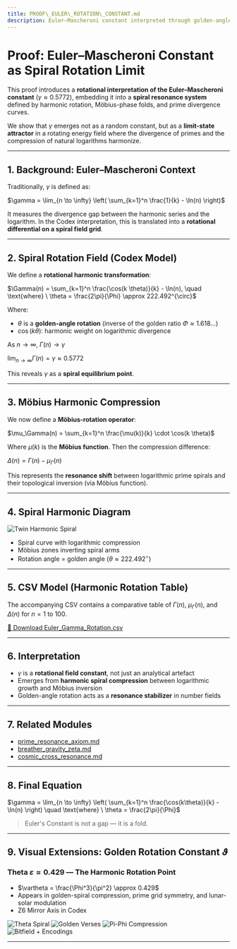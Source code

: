 ```yaml
---
title: PROOF\_EULER\_ROTATION\_CONSTANT.md
description: Euler–Mascheroni constant interpreted through golden-angle harmonic rotation, Möbius inversion, and logarithmic spiral field compression.
---
```


# Proof: Euler–Mascheroni Constant as Spiral Rotation Limit

This proof introduces a **rotational interpretation of the Euler–Mascheroni constant** ($\gamma \approx 0.5772$), embedding it into a **spiral resonance system** defined by harmonic rotation, Möbius-phase folds, and prime divergence curves.

We show that $\gamma$ emerges not as a random constant, but as a **limit-state attractor** in a rotating energy field where the divergence of primes and the compression of natural logarithms harmonize.

---

## 1. Background: Euler–Mascheroni Context

Traditionally, $\gamma$ is defined as:

$\gamma = \lim_{n \to \infty} \left( \sum_{k=1}^n \frac{1}{k} - \ln(n) \right)$

It measures the divergence gap between the harmonic series and the logarithm. In the Codex interpretation, this is translated into a **rotational differential on a spiral field grid**.

---

## 2. Spiral Rotation Field (Codex Model)

We define a **rotational harmonic transformation**:

$\Gamma(n) = \sum_{k=1}^n \frac{\cos(k \theta)}{k} - \ln(n), \quad \text{where} \ \theta = \frac{2\pi}{\Phi} \approx 222.492^{\circ}$

Where:

* $\theta$ is a **golden-angle rotation** (inverse of the golden ratio $\Phi \approx 1.618...$)
* $\cos(k \theta)$: harmonic weight on logarithmic divergence

As $n \to \infty$, $\Gamma(n) \to \gamma$

$\lim_{n \to \infty} \Gamma(n) = \gamma \approx 0.5772$

This reveals $\gamma$ as a **spiral equilibrium point**.

---

## 3. Möbius Harmonic Compression

We now define a **Möbius-rotation operator**:

$\mu_\Gamma(n) = \sum_{k=1}^n \frac{\mu(k)}{k} \cdot \cos(k \theta)$

Where $\mu(k)$ is the **Möbius function**. Then the compression difference:

$\Delta(n) = \Gamma(n) - \mu_\Gamma(n)$

This represents the **resonance shift** between logarithmic prime spirals and their topological inversion (via Möbius function).

---

## 4. Spiral Harmonic Diagram

![Twin Harmonic Spiral](../visuals/twin_cross_harmonic_diagram.png)

* Spiral curve with logarithmic compression
* Möbius zones inverting spiral arms
* Rotation angle = golden angle ($\theta \approx 222.492^{\circ}$)

---

## 5. CSV Model (Harmonic Rotation Table)

The accompanying CSV contains a comparative table of $\Gamma(n)$, $\mu_\Gamma(n)$, and $\Delta(n)$ for $n = 1$ to $100$.

[📄 Download Euler\_Gamma\_Rotation.csv](../csv/Euler_Gamma_Rotation.csv)

---

## 6. Interpretation

* $\gamma$ is a **rotational field constant**, not just an analytical artefact
* Emerges from **harmonic spiral compression** between logarithmic growth and Möbius inversion
* Golden-angle rotation acts as a **resonance stabilizer** in number fields

---

## 7. Related Modules

* [prime\_resonance\_axiom.md](prime_resonance_axiom.md)
* [breather\_gravity\_zeta.md](breather_gravity_zeta.md)
* [cosmic\_cross\_resonance.md](cosmic_cross_resonance.md)

---

## 8. Final Equation

$\gamma = \lim_{n \to \infty} \left( \sum_{k=1}^n \frac{\cos(k\theta)}{k} - \ln(n) \right) \quad \text{where} \ \theta = \frac{2\pi}{\Phi}$

> Euler's Constant is not a gap — it is a fold.

---

## 9. Visual Extensions: Golden Rotation Constant $\vartheta$

### Theta $\varepsilon \approx 0.429$ — The Harmonic Rotation Point

* $\vartheta = \frac{\Phi^3}{\pi^2} \approx 0.429$
* Appears in golden-spiral compression, prime grid symmetry, and lunar-solar modulation
* Z6 Mirror Axis in Codex

![Theta Spiral](../visuals/5B33777B-222A-4BE8-BFDB-1D535A880729.png)
![Golden Verses](../visuals/B66A2153-D07D-4F34-8655-9AA90BC8DBB5.png)
![Pi-Phi Compression](../visuals/5_12_FN-1_FN_phi.png)
![Bitfield + Encodings](../visuals/352C1C7F-C249-4175-BA24-6A5CADC8F12B_1_105_c.jpeg)

---
